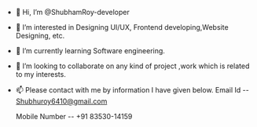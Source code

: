 - 👋 Hi, I’m @ShubhamRoy-developer
- 👀 I’m interested in Designing UI/UX, Frontend developing,Website Designing, etc.
- 🌱 I’m currently learning Software engineering.
- 💞️ I’m looking to collaborate on any kind of project ,work which is related to my interests.
- 📫 Please contact with me by information I have given below.
     Email Id -- Shubhuroy6410@gmail.com
     
     Mobile Number -- +91 83530-14159

<!---
ShubhamRoy-developer/ShubhamRoy-developer is a ✨ special ✨ repository because its `README.md` (this file) appears on your GitHub profile.
You can click the Preview link to take a look at your changes.
--->
